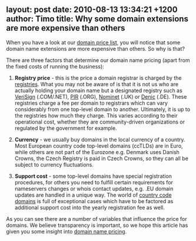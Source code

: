 layout: post
date: 2010-08-13 13:34:21 +1200
author: Timo
title: Why some domain extensions are more expensive than others
----

When you have a look at our [domain price list](https://iwantmyname.com/domains/domain-name-registration-list-of-extensions), you will notice that some domain name extensions are more expensive than others. So why is that?

There are three factors that determine our domain name pricing (apart from the fixed costs of running the business):

1.  **Registry price** - this is the price a domain registrar is charged by the [registries](http://en.wikipedia.org/wiki/Domain_name_registry). What you may not be aware of is that it is not us who are actually holding your domain name but a designated registry such as [VeriSign](http://verisign.com) (.COM/.NET), [PIR](http://pir.org) (.ORG), [Nominet](http://nominet.org.uk) (.UK) or [Denic](http://denic.de) (.DE). These registries charge a fee per domain to registrars which can vary considerably from one top-level domain to another. Ultimately, it is up to the registries how much they charge. This varies according to their operational cost, whether they are community-driven organizations or regulated by the government for example.

2.  **Currency** - we usually buy domains in the local currency of a country. Most European country code top-level domains (ccTLDs) are in Euro, while others are not part of the Eurozone e.g. Denmark uses Danish Crowns, the Czech Registry is paid in Czech Crowns, so they can all be subject to currency fluctuations.

3.  **Support cost** - some top-level domains have special registration procedures, for others you need to fulfill certain requirements for nameservers changes or whois contact updates, e.g. .EU domain updates are handled in a unique way. The world of [country code domains](https://iwantmyname.com/domains/domain-name-registration-list-of-extensions) is full of exceptional cases which have to be factored as additional support cost into the yearly registration fee as well.

As you can see there are a number of variables that influence the price for domains. We believe transparency is important, so we hope this article has given you some insight into [domain name pricing](https://iwantmyname.com/domains/domain-name-registration-list-of-extensions).

